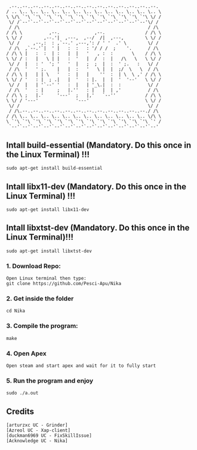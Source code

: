 ## 
```
 .--..--..--..--..--..--..--..--..--..--..--..--..--..--. 
/ .. \.. \.. \.. \.. \.. \.. \.. \.. \.. \.. \.. \.. \.. \
\ \/\ `'\ `'\ `'\ `'\ `'\ `'\ `'\ `'\ `'\ `'\ `'\ `'\ \/ /
 \/ /`--'`--'`--'`--'`--'`--'`--'`--'`--'`--'`--'`--'\/ / 
 / /\                                                / /\ 
/ /\ \          ,--.             ,--.               / /\ \
\ \/ /        ,--.'|  ,---,  ,--/  /|  ,---,        \ \/ /
 \/ /     ,--,:  : ,`--.' ,---,': / ' '  .' \        \/ / 
 / /\  ,`--.'`|  ' |   :  :   : '/ / /  ;    '.      / /\ 
/ /\ \ |   :  :  | :   |  |   '   , :  :       \    / /\ \
\ \/ / :   |   \ | |   :  '   |  /  :  |   /\   \   \ \/ /
 \/ /  |   : '  '; '   '  |   ;  ;  |  :  ' ;.   :   \/ / 
 / /\  '   ' ;.    |   |  :   '   \ |  |  ;/  \   \  / /\ 
/ /\ \ |   | | \   '   :  |   |    ''  :  | \  \ ,' / /\ \
\ \/ / '   : |  ; .|   |  '   : |.  |  |  '  '--'   \ \/ /
 \/ /  |   | '`--' '   :  |   | '_\.|  :  :          \/ / 
 / /\  '   : |     ;   |.''   : |   |  | ,'          / /\ 
/ /\ \ ;   |.'     '---'  ;   |,'   `--''           / /\ \
\ \/ / '---'              '---'                     \ \/ /
 \/ /                                                \/ / 
 / /\.--..--..--..--..--..--..--..--..--..--..--..--./ /\ 
/ /\ \.. \.. \.. \.. \.. \.. \.. \.. \.. \.. \.. \.. \/\ \
\ `'\ `'\ `'\ `'\ `'\ `'\ `'\ `'\ `'\ `'\ `'\ `'\ `'\ `' /
 `--'`--'`--'`--'`--'`--'`--'`--'`--'`--'`--'`--'`--'`--' 
```

## Intall build-essential (Mandatory. Do this once in the Linux Terminal) !!!
```
sudo apt-get install build-essential
```

## Intall libx11-dev (Mandatory. Do this once in the Linux Terminal) !!!
```
sudo apt-get install libx11-dev
```

## Intall libxtst-dev (Mandatory. Do this once in the Linux Terminal)!!!
```
sudo apt-get install libxtst-dev
```

### 1. Download Repo:
```
Open Linux terminal then type:
git clone https://github.com/Pesci-Apu/Nika
```

### 2. Get inside the folder
```
cd Nika
```

### 3. Compile the program:
```
make
```

### 4. Open Apex
```
Open steam and start apex and wait for it to fully start
```

### 5. Run the program and enjoy
```
sudo ./a.out
```

## Credits
```
[arturzxc UC - Grinder]
[Azreol UC - Xap-client]
[duckman6969 UC - FixSkillIssue]
[Acknowledge UC - Nika]
